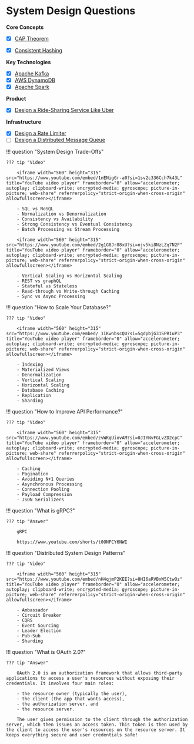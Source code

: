 # System Design Questions

**Core Concepts**

- [x] [CAP Theorem](./cap.md)
- [x] [Consistent Hashing](./consistent-hashing.md)


**Key Technologies**

- [x] [Apache Kafka](./kafka.md)
- [x] [AWS DynamoDB](./dynamodb.md)
- [x] [Apache Spark](./spark.md)

**Product**

- [x] [Design a Ride-Sharing Service Like Uber](./ride-sharing-service.md)

**Infrastructure**

- [x] [Design a Rate Limiter](./rate-limiter.md)
- [ ] [Design a Distributed Message Queue](./distributed-message-queue.md)

!!! question "System Design Trade-Offs"

    ??? tip "Video"

        <iframe width="560" height="315" src="https://www.youtube.com/embed/1nENigGr-a0?si=1sv2c336Cch7k43L" title="YouTube video player" frameborder="0" allow="accelerometer; autoplay; clipboard-write; encrypted-media; gyroscope; picture-in-picture; web-share" referrerpolicy="strict-origin-when-cross-origin" allowfullscreen></iframe>

        - SQL vs NoSQL
        - Normalization vs Denormalization
        - Consistency vs Availability
        - Strong Consistency vs Eventual Consistency
        - Batch Processing vs Stream Processing

        <iframe width="560" height="315" src="https://www.youtube.com/embed/2g1G8Jr88xU?si=njv5ki8NzLZq7N2F" title="YouTube video player" frameborder="0" allow="accelerometer; autoplay; clipboard-write; encrypted-media; gyroscope; picture-in-picture; web-share" referrerpolicy="strict-origin-when-cross-origin" allowfullscreen></iframe>
        
        - Vertical Scaling vs Horizontal Scaling
        - REST vs graphQL
        - Stateful vs Stateless
        - Read-through vs Write-through Caching
        - Sync vs Async Processing


!!! question "How to Scale Your Database?"

    ??? tip "Video"

        <iframe width="560" height="315" src="https://www.youtube.com/embed/_1IKwnbscQU?si=5gdpbjG31SPR1uP3" title="YouTube video player" frameborder="0" allow="accelerometer; autoplay; clipboard-write; encrypted-media; gyroscope; picture-in-picture; web-share" referrerpolicy="strict-origin-when-cross-origin" allowfullscreen></iframe>

        - Indexing
        - Materialized Views
        - Denormalization
        - Vertical Scaling
        - Horizontal Scaling
        - Database Caching
        - Replication
        - Sharding


!!! question "How to Improve API Performance?"

    ??? tip "Video"

        <iframe width="560" height="315" src="https://www.youtube.com/embed/zvWKqUiovAM?si=0JIYNvFGLvZD2cpC" title="YouTube video player" frameborder="0" allow="accelerometer; autoplay; clipboard-write; encrypted-media; gyroscope; picture-in-picture; web-share" referrerpolicy="strict-origin-when-cross-origin" allowfullscreen></iframe>

        - Caching
        - Pagination
        - Avoiding N+1 Queries
        - Asynchronous Processing
        - Connection Pooling
        - Payload Compression
        - JSON Serializers


!!! question "What is gRPC?"

    ??? tip "Answer"

        gRPC

        https://www.youtube.com/shorts/t0ONFCY6NWI


!!! question "Distributed System Design Patterns"

    ??? tip "Video"

        <iframe width="560" height="315" src="https://www.youtube.com/embed/nH4qjmP2KEE?si=8HI6aRVBxW5CtwOz" title="YouTube video player" frameborder="0" allow="accelerometer; autoplay; clipboard-write; encrypted-media; gyroscope; picture-in-picture; web-share" referrerpolicy="strict-origin-when-cross-origin" allowfullscreen></iframe>

        - Ambassador
        - Circuit Breaker
        - CQRS
        - Event Sourcing
        - Leader Election
        - Pub-Sub
        - Sharding

!!! question "What is OAuth 2.0?"

    ??? tip "Answer"

        OAuth 2.0 is an authorization framework that allows third-party applications to access a user's resources without exposing their credentials. It involves four main roles:
        
        - the resource owner (typically the user),
        - the client (the app that wants access),
        - the authorization server, and
        - the resource server.
        
        The user gives permission to the client through the authorization server, which then issues an access token. This token is then used by the client to access the user's resources on the resource server. It keeps everything secure and user credentials safe!